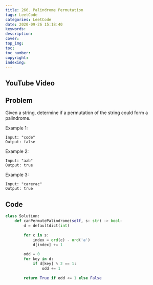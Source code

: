 ```yaml
---
title: 266. Palindrome Permutation
tags: LeetCode
categories: LeetCode
date: 2020-09-26 15:18:40
keywords:
description:
cover:
top_img:
toc:
toc_number:
copyright:
indexing:
---
```

## YouTube Video


## Problem
Given a string, determine if a permutation of the string could form a palindrome.

Example 1:
```
Input: "code"
Output: false
```
Example 2:
```
Input: "aab"
Output: true
```
Example 3:
```
Input: "carerac"
Output: true
```

## Code
```python
class Solution:
    def canPermutePalindrome(self, s: str) -> bool:
        d = defaultdict(int)
        
        for c in s:
            index = ord(c) - ord('a')
            d[index] += 1
        
        odd = 0
        for key in d:
            if d[key] % 2 == 1:
                odd += 1
        
        return True if odd <= 1 else False
```
